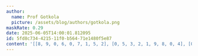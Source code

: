 ```yaml
---
author:
  name: Prof Gotkola
  picture: /assets/blog/authors/gotkola.png
maskRate: 0.29
date: 2025-06-05T14:00:01.812095
id: 5fd8c734-4215-11f0-b564-71e1480f5e87
content: '[[8, 9, 0, 6, 0, 7, 1, 5, 2], [0, 5, 3, 2, 1, 9, 8, 0, 4], [0, 2, 0, 0, 5, 8, 0, 9, 7], [2, 4, 9, 0, 8, 5, 7, 0, 6], [0, 0, 8, 7, 2, 0, 9, 4, 0], [3, 0, 7, 9, 4, 6, 5, 2, 8], [0, 7, 0, 8, 0, 2, 6, 1, 3], [1, 3, 0, 5, 7, 4, 0, 0, 9], [9, 0, 2, 3, 6, 1, 4, 0, 5]]'
---
```

